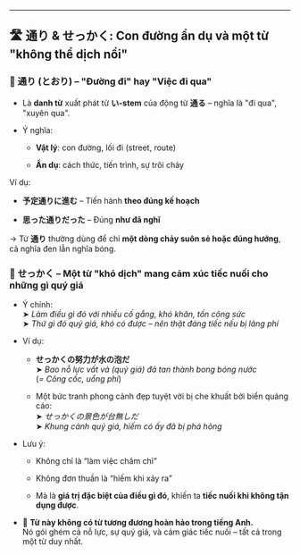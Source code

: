 ---

## 🛣 通り & せっかく: Con đường ẩn dụ và một từ "không thể dịch nổi"

### 🔹 **通り (とおり)** – "Đường đi" hay "Việc đi qua"

- Là **danh từ** xuất phát từ **い-stem** của động từ **通る** – nghĩa là "đi qua", "xuyên qua".
    
- Ý nghĩa:
    
    - **Vật lý**: con đường, lối đi (street, route)
        
    - **Ẩn dụ**: cách thức, tiến trình, sự trôi chảy
        

Ví dụ:

- **予定通りに進む** – Tiến hành **theo đúng kế hoạch**
    
- **思った通りだった** – Đúng **như đã nghĩ**
    

→ Từ **通り** thường dùng để chỉ **một dòng chảy suôn sẻ hoặc đúng hướng**, cả nghĩa đen lẫn nghĩa bóng.


### 🔹 **せっかく** – Một từ "khó dịch" mang cảm xúc tiếc nuối cho những gì quý giá

- Ý chính:  
    ➤ _Làm điều gì đó với nhiều cố gắng, khó khăn, tốn công sức_  
    ➤ _Thứ gì đó quý giá, khó có được – nên thật đáng tiếc nếu bị lãng phí_
    
- Ví dụ:
    
    - **せっかくの努力が水の泡だ**  
        ➤ _Bao nỗ lực vất vả (quý giá) đã tan thành bong bóng nước_  
        (_= Công cốc, uổng phí_)
        
    - Một bức tranh phong cảnh đẹp tuyệt vời bị che khuất bởi biển quảng cáo:  
        ➤ _せっかくの景色が台無しだ_  
        ➤ _Khung cảnh quý giá, hiếm có ấy đã bị phá hỏng_
        
- Lưu ý:
    
    - Không chỉ là “làm việc chăm chỉ”
        
    - Không đơn thuần là “hiếm khi xảy ra”
        
    - Mà là **giá trị đặc biệt của điều gì đó**, khiến ta **tiếc nuối khi không tận dụng được**.
        
- 💬 **Từ này không có từ tương đương hoàn hảo trong tiếng Anh.**  
    Nó gói ghém cả nỗ lực, sự quý giá, và cảm giác tiếc nuối – tất cả trong một từ duy nhất.
    